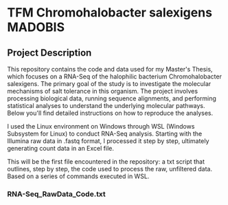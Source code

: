 # TFM Chromohalobacter salexigens MADOBIS

## Project Description 

This repository contains the code and data used for my Master's Thesis, which focuses on a RNA-Seq of the halophilic bacterium Chromohalobacter salexigens. The primary goal of the study is to investigate the molecular mechanisms of salt tolerance in this organism. 
The project involves processing biological data, running sequence alignments, and performing statistical analyses to understand the underlying molecular pathways. Below you'll find detailed instructions on how to reproduce the analyses. 

I used the Linux environment on Windows through WSL (Windows Subsystem for Linux) to conduct RNA-Seq analysis. Starting with the Illumina raw data in .fastq format, I processed it step by step, ultimately generating count data in an Excel file. 

This will be the first file encountered in the repository: a txt script that outlines, step by step, the code used to process the raw, unfiltered data. Based on a series of commands executed in WSL.

### RNA-Seq_RawData_Code.txt


